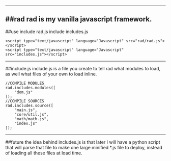 -----
##rad
rad is my vanilla javascript framework.
-----
##use
include rad.js
include includes.js
```
<script type="text/javascript" language="Javascript" src="rad/rad.js"></script>
<script type="text/javascript" language="Javascript" src="includes.js"></script>

```
-----
##include.js
include.js is a file you create to tell rad what modules to load, as well what files of your own to load inline.
```
//COMPILE MODULES
rad.includes.modules([
	"dom.js"
]);
//COMPILE SOURCES
rad.includes.source([
	"main.js",
	"core/util.js",
	"math/math.js",
	"index.js"
]);
```
-----
##future
the idea behind includes.js is that later I will have a python script that will parse that file to make one large minified *.js file to deploy, instead of loading all these files at load time.

